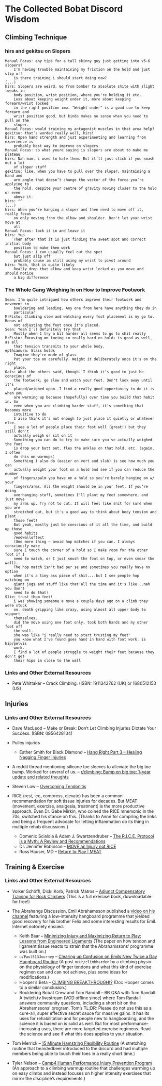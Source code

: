 # The Collected Bobat Discord Wisdom

## Climbing Technique

### hirs and gekitsu on Slopers

```
Manual Focus: any tips for a tall skinny guy just getting into v5-6 slopers?
    I'm having trouble maintaining my friction on the hold and just slip off
    is there training i should start doing now?
(...)
hirs: Slopers are weird. Go from bomber to absolute shite with slight tweaks in
    body position, wrist position, where you're holding it etc.
    Less about keeping weight under it, more about keeping forearm/wrist locked
    in the right position imo. "Weight under" is a good cue to keep forearm and
    wrist position good, but kinda makes no sense when you need to pull on the
    sloper.
Manual Focus: would training my antagonist muscles in that area help?
gekitsu: that’s worded really well, hirs!
hirs: Open hand strength and just experimenting and learning from experience is
    probably best way to improve on slopers
Manual Focus: so what youre saying is slopers are about to make me plateau
hirs: Nah man, i used to hate them. But it'll just click if you smash out a lot
    of sloper stuff
gekitsu: like, when you have to pull over the sloper, maintaining a hand and
    arm angle that doesn’t change the vector of the force you’re applying to
    the hold, despite your centre of gravity moving closer to the hold or even
    above it.
hirs: ^^
(...)
hirs: When you're hanging a sloper and then need to move off it, really focus
    on only moving from the elbow and shoulder. Don't let your wrist move at
    all
Manual Focus: lock it in and leave it
hirs: Yup
    Then after that it is just finding the sweet spot and correct initial body
    position to make them work
Manual Focus: i can usually feel out the spot
    but just slip off
    probably cause im still using my wrist to pivot around
hirs: Yeah, that is quite likely
    Really drop that elbow and keep wrist locked as you move and should notice
    a big difference
```

### The Whole Gang Weighing In on How to Improve Footwork

```
Sean: I'm quite intrigued how others improve their footwork and movement in
    bouldering and leading. Any one from here have anything they do in
    particular
MrFisto: Climbing slow and watching every foot placement is my go to. Bonus of
    not adjusting the foot once it's placed.
Sean: Yeah I'll definitely try that
    Mostly when I try a bit harder all seems to go to shit really
MrFisto: Focusing on toeing in really hard on holds is good as well, as all
    that tension transmits to your whole body.
epthianura: Glass holds
    Imagine they're made of glass
    Put your toe on carefully. Weight it deliberately once it's on the right
    place.
Oats: What the others said, though. I think it's good to just be conscious of
    the footwork; go slow and watch your feet. Don't look away until it's
    placed/weighed upon. I find a really good opportunity to do it is when you
    are warming up because (hopefully) over time you build that habit in. So
    even when you are climbing harder stuff, it's something that becomes more
    intuitive to do
    I also think it's not enough to just place it quietly or whatever else.
    I see a lot of people place their foot well (great!) but they still don't
    actually weigh or sit on it
    Something you can do to try to make sure you've actually weighed the foot
    is drop your butt out, flex the ankles on that hold, etc. (again, I often
    do this on warmups)
    Something I also do (easier on vert and slab) is see how much you can
    actually weight your foot on a hold and see if you can reduce the number
    of fingers/palm you have on a hold so you're barely hanging on w/ your
    fingers/arms. All the weight should be in your feet. If you're doing
    overhanging stuff, sometimes I'll plant my feet somewhere, and just move
    my arms up. Try not to cut. It will feel like shit for sure when you are
    stretched out, but it's a good way to think about body tension and plant
    those feet!
    But yeah, mostly just be conscious of it all the time, and build up those
    good habits
    /endwalloftext
    (One more thing – avoid hop matches if you can. I always consciously make
    sure I touch the corner of a hold so I make room for the other foot if I
    need to match, or I just smush the foot on top, or even smear the wall).
    The hop match isn't bad per se and sometimes you really have no option
    when it's a tiny ass piece of shit....but I see people hop matching on
    giant jugs and stuff like that all the time and it's like...nah you don't
    need to do that)
Slie: trust them feet!
    i was showing someone a move a couple days ago on a climb they were stuck
    on. death gripping like crazy, using almost all upper body to support
    themselves.
    did the move using one foot only, took both hands and my other foot off
    the wall.
    she was like "i really need to start trusting my feet"
    you know what I've found goes hand in hand with foot work, is hip/pelvis
    work.
    I find a lot of people struggle to weight their feet because they don't get
    their hips in close to the wall
```

### Links and Other External Resources

* Pete Whittaker – Crack Climbing. (ISBN: 1911342762 (UK) or 1680512153 (US)

## Injuries

### Links and Other External Resources

* Dave MacLeod – Make or Break: Don’t Let Climbing Injuries Dictate Your Success. (ISBN: 0956428134)

* Pulley injuries
	* Esther Smith for Black Diamond – [Hang Right Part 3 – Healing Nagging Finger Injuries](https://www.blackdiamondequipment.com/en_US/stories/experience-story-esther-smith-nagging-finger-injuries/)

* A reddit thread mentioning silicone toe sleeves to alleviate the big toe bump. Worked for several of us. – [r/climbing: Bump on big toe: 1-year update and related thoughts](https://www.reddit.com/r/climbing/comments/7uppa2/bump_on_big_toe_1year_update_and_related_thoughts/)

* Steven Low – [Overcoming Tendonitis](http://stevenlow.org/overcoming-tendonitis/)

* RICE (rest, ice, compress, elevate) has been a common recommendation for soft tissue injuries for decades. But MEAT (movement, exercise, analgesia, treatment) is the more productive approach. Even Dr. Gabe Mirkin, who coined the RICE mnemonic in the 70s, switched his stance on this. (Thanks to Anne for compiling the links and being a frequent advocate for letting inflammation do its thing in multiple rehab discussions.)
	* Domenic Scialoia & Adam J. Swartzendruber – [The R.I.C.E. Protocol is a Myth: A Review and Recommendations](https://thesportjournal.org/article/the-r-i-c-e-protocol-is-a-myth-a-review-and-recommendations/)
	* Dr. Jennifer Robinson – [MOVE an Injury not RICE](https://thischangedmypractice.com/move-an-injury-not-rice/)
	* Ross Hauser, MD – [Return to Play | MEAT](https://www.caringmedical.com/prolotherapy-news/return-play-meat-movement-exercise-analgesia-treatment/)

## Training & Exercise

### Links and Other External Resources

* Volker Schöffl, Dicki Korb, Patrick Matros – [Adjunct Compensatory Training for Rock Climbers](https://www.sozialstiftung-bamberg.de/static/act-pdf/) (This is a full exercise book, downloadable for free!)

* The Abrahangs Discussion. Emil Abrahamsson published a [video on his channel](https://www.youtube.com/watch?v=sBTI9qiH4UE) featuring a low-intensity hangboard programme that yielded good recovery for his brother Felix and some interesting results for Emil. Internet notoriety ensued.
	* Keith Baar – [Minimizing Injury and Maximizing Return to Play: Lessons from Engineered Ligaments](https://www.ncbi.nlm.nih.gov/pmc/articles/PMC5371618/) (The paper on how tendon and ligament tissue reacts to strain that the Abrahamssons’ programme was built on.)
	* `u/Paul513Journey` – [Clearing up Confusion on Emils New Twice a Day Hangboard Routine](https://www.reddit.com/r/climbharder/comments/lhacnu/clearing_up_confusion_on_emils_new_twice_a_day/) (A post on `r/climbharder` by a climbing physio on the physiology of finger tendons and what this kind of exercise regimen can and can not achieve, plus some ideas for modifications.)
	* Hooper’s Beta – [CLIMBING BREAKTHROUGH!?](https://www.youtube.com/watch?v=EfSSXW9Eq2Y) (Doc Hooper comes to a similar conclusion.)
	* Bouldering Bobat Crew and Tom Randall – BB Q&A with Tom Randall: A twitch.tv livestream (VOD offline since) where Tom Randall answers community questions, including a short bit on the Abrahamssons’ program. Tom’s TL;DR: Please do not use this as a cure-all, super effective secret sauce for massive gains. It has its uses for rehabilitation and for people new to hangboarding, and the science it is based on is solid as well. But for most performance-increasing uses, there are more targeted exercise regimens. Read the science and see if what this does applies to your situation.

* Tom Merrick – [15 Minute Hamstring Flexibility Routine](https://www.youtube.com/watch?v=3Ymjw7TSzrE) (A stretching routine that beardedbeer introduced to the discord and had multiple members being able to touch their toes in a really short time.)
* Tyler Nelson – [Camp4 Human Performance Injury Prevention Program](https://www.camp4humanperformance.com/blog-2/2021/12/16/c4hp-injury-prevention-program-ipp) (An approach to a climbing warmup routine that challenges warming up on easy climbs and instead focuses on higher intensity exercises that mirror the discipline’s requirements.)
